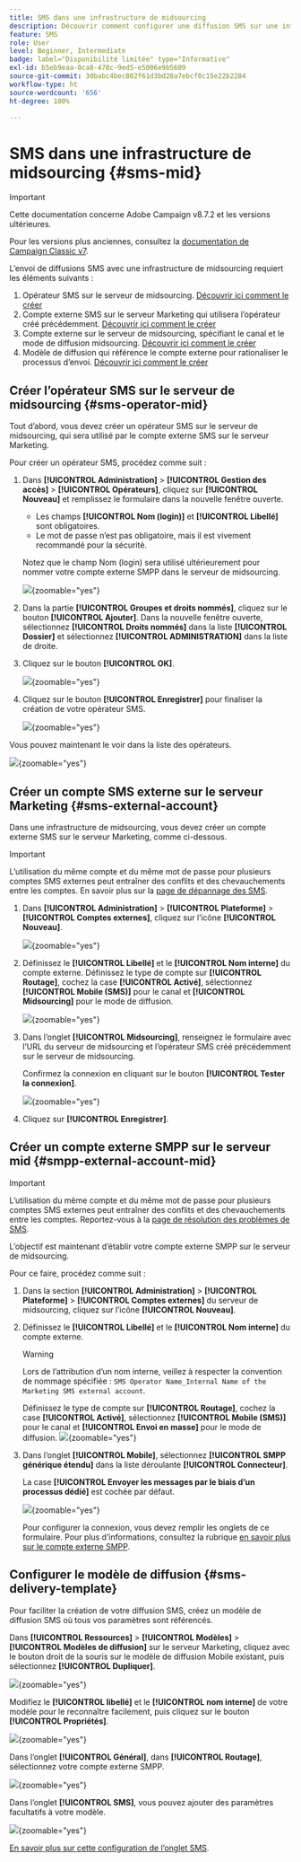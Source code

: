 ```yaml
---
title: SMS dans une infrastructure de midsourcing
description: Découvrir comment configurer une diffusion SMS sur une infrastructure de midsourcing
feature: SMS
role: User
level: Beginner, Intermediate
badge: label="Disponibilité limitée" type="Informative"
exl-id: b5eb9eaa-0ca8-478c-9ed5-e5006e9b5609
source-git-commit: 30babc4bec802f61d3bd28a7ebcf0c15e22b2284
workflow-type: ht
source-wordcount: '656'
ht-degree: 100%

---
```


# SMS dans une infrastructure de midsourcing {#sms-mid}

>[!IMPORTANT]
>
>Cette documentation concerne Adobe Campaign v8.7.2 et les versions ultérieures.
>
>Pour les versions plus anciennes, consultez la [documentation de Campaign Classic v7](https://experienceleague.adobe.com/fr/docs/campaign-classic/using/sending-messages/sending-messages-on-mobiles/sms-set-up/sms-set-up).

L’envoi de diffusions SMS avec une infrastructure de midsourcing requiert les éléments suivants :

1. Opérateur SMS sur le serveur de midsourcing. [Découvrir ici comment le créer](#sms-operator-mid)
1. Compte externe SMS sur le serveur Marketing qui utilisera l’opérateur créé précédemment. [Découvrir ici comment le créer](#sms-external-account)
1. Compte externe sur le serveur de midsourcing, spécifiant le canal et le mode de diffusion midsourcing. [Découvrir ici comment le créer](#smpp-external-account-mid)
1. Modèle de diffusion qui référence le compte externe pour rationaliser le processus d’envoi. [Découvrir ici comment le créer](#sms-delivery-template)

## Créer l’opérateur SMS sur le serveur de midsourcing {#sms-operator-mid}

Tout d’abord, vous devez créer un opérateur SMS sur le serveur de midsourcing, qui sera utilisé par le compte externe SMS sur le serveur Marketing.

Pour créer un opérateur SMS, procédez comme suit :

1. Dans **[!UICONTROL Administration]** > **[!UICONTROL Gestion des accès]** > **[!UICONTROL Opérateurs]**, cliquez sur **[!UICONTROL Nouveau]** et remplissez le formulaire dans la nouvelle fenêtre ouverte.

   * Les champs **[!UICONTROL Nom (login)]** et **[!UICONTROL Libellé]** sont obligatoires.
   * Le mot de passe n’est pas obligatoire, mais il est vivement recommandé pour la sécurité.

   Notez que le champ Nom (login) sera utilisé ultérieurement pour nommer votre compte externe SMPP dans le serveur de midsourcing.

   ![](assets/smsoperator_mid.png){zoomable="yes"}

1. Dans la partie **[!UICONTROL Groupes et droits nommés]**, cliquez sur le bouton **[!UICONTROL Ajouter]**.
Dans la nouvelle fenêtre ouverte, sélectionnez **[!UICONTROL Droits nommés]** dans la liste **[!UICONTROL Dossier]** et sélectionnez **[!UICONTROL ADMINISTRATION]** dans la liste de droite.

1. Cliquez sur le bouton **[!UICONTROL OK]**.

   ![](assets/smsoperator_rights.png){zoomable="yes"}

1. Cliquez sur le bouton **[!UICONTROL Enregistrer]** pour finaliser la création de votre opérateur SMS.

   ![](assets/smsoperator_save.png){zoomable="yes"}

Vous pouvez maintenant le voir dans la liste des opérateurs.

![](assets/smsoperator_list.png){zoomable="yes"}

## Créer un compte SMS externe sur le serveur Marketing {#sms-external-account}

Dans une infrastructure de midsourcing, vous devez créer un compte externe SMS sur le serveur Marketing, comme ci-dessous.

>[!IMPORTANT]
>
>L’utilisation du même compte et du même mot de passe pour plusieurs comptes SMS externes peut entraîner des conflits et des chevauchements entre les comptes. En savoir plus sur la [page de dépannage des SMS](smpp-connection.md#sms-troubleshooting).

1. Dans **[!UICONTROL Administration]** > **[!UICONTROL Plateforme]** > **[!UICONTROL Comptes externes]**, cliquez sur l’icône **[!UICONTROL Nouveau]**.

   ![](assets/sms_extaccount.png){zoomable="yes"}

1. Définissez le **[!UICONTROL Libellé]** et le **[!UICONTROL Nom interne]** du compte externe. Définissez le type de compte sur **[!UICONTROL Routage]**, cochez la case **[!UICONTROL Activé]**, sélectionnez **[!UICONTROL Mobile (SMS)]** pour le canal et **[!UICONTROL Midsourcing]** pour le mode de diffusion.

   ![](assets/mid_smsextaccount.png){zoomable="yes"}

1. Dans l’onglet **[!UICONTROL Midsourcing]**, renseignez le formulaire avec l’URL du serveur de midsourcing et l’opérateur SMS créé précédemment sur le serveur de midsourcing.

   Confirmez la connexion en cliquant sur le bouton **[!UICONTROL Tester la connexion]**.

   ![](assets/midtab_smsextaccount.png){zoomable="yes"}

1. Cliquez sur **[!UICONTROL Enregistrer]**.

## Créer un compte externe SMPP sur le serveur mid {#smpp-external-account-mid}

>[!IMPORTANT]
>
>L’utilisation du même compte et du même mot de passe pour plusieurs comptes SMS externes peut entraîner des conflits et des chevauchements entre les comptes. Reportez-vous à la [page de résolution des problèmes de SMS](smpp-connection.md#sms-troubleshooting).

L’objectif est maintenant d’établir votre compte externe SMPP sur le serveur de midsourcing.

Pour ce faire, procédez comme suit :

1. Dans la section **[!UICONTROL Administration]** > **[!UICONTROL Plateforme]** > **[!UICONTROL Comptes externes]** du serveur de midsourcing, cliquez sur l’icône **[!UICONTROL Nouveau]**.

1. Définissez le **[!UICONTROL Libellé]** et le **[!UICONTROL Nom interne]** du compte externe.

   >[!WARNING]
   >
   >Lors de l’attribution d’un nom interne, veillez à respecter la convention de nommage spécifiée : `SMS Operator Name_Internal Name of the Marketing SMS external account`.
   >

   Définissez le type de compte sur **[!UICONTROL Routage]**, cochez la case **[!UICONTROL Activé]**, sélectionnez **[!UICONTROL Mobile (SMS)]** pour le canal et **[!UICONTROL Envoi en masse]** pour le mode de diffusion.
   ![](assets/mid_extaccount.png){zoomable="yes"}

1. Dans l’onglet **[!UICONTROL Mobile]**, sélectionnez **[!UICONTROL SMPP générique étendu]** dans la liste déroulante **[!UICONTROL Connecteur]**.

   La case **[!UICONTROL Envoyer les messages par le biais d’un processus dédié]** est cochée par défaut.

   ![](assets/sms_extaccount_connector.png){zoomable="yes"}

   Pour configurer la connexion, vous devez remplir les onglets de ce formulaire. Pour plus d’informations, consultez la rubrique [en savoir plus sur le compte externe SMPP](smpp-external-account.md#smpp-connection-settings).

## Configurer le modèle de diffusion {#sms-delivery-template}

Pour faciliter la création de votre diffusion SMS, créez un modèle de diffusion SMS où tous vos paramètres sont référencés.

Dans **[!UICONTROL Ressources]** > **[!UICONTROL Modèles]** > **[!UICONTROL Modèles de diffusion]** sur le serveur Marketing, cliquez avec le bouton droit de la souris sur le modèle de diffusion Mobile existant, puis sélectionnez **[!UICONTROL Dupliquer]**.

![](assets/sms_template_duplicate.png){zoomable="yes"}

Modifiez le **[!UICONTROL libellé]** et le **[!UICONTROL nom interne]** de votre modèle pour le reconnaître facilement, puis cliquez sur le bouton **[!UICONTROL Propriétés]**.

![](assets/sms_template_name.png){zoomable="yes"}

Dans l’onglet **[!UICONTROL Général]**, dans **[!UICONTROL Routage]**, sélectionnez votre compte externe SMPP.

![](assets/mid_template.png){zoomable="yes"}

Dans l’onglet **[!UICONTROL SMS]**, vous pouvez ajouter des paramètres facultatifs à votre modèle.

![](assets/sms_template_properties.png){zoomable="yes"}

[En savoir plus sur cette configuration de l’onglet SMS](sms-delivery-settings.md).
